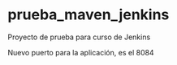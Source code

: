 # prueba_maven_jenkins
Proyecto de prueba para curso de Jenkins

Nuevo puerto para la aplicación, es el 8084
